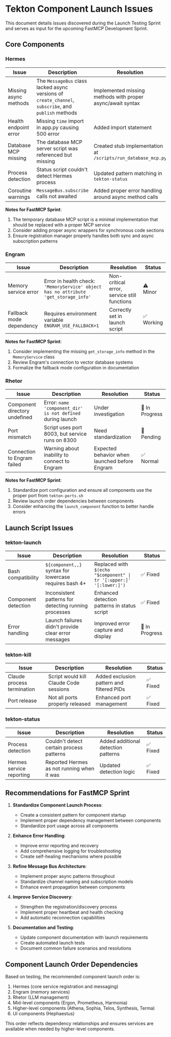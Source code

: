# Tekton Component Launch Issues

This document details issues discovered during the Launch Testing Sprint and serves as input for the upcoming FastMCP Development Sprint.

## Core Components

### Hermes

| Issue | Description | Resolution | Status |
|-------|-------------|------------|--------|
| Missing async methods | The `MessageBus` class lacked async versions of `create_channel`, `subscribe`, and `publish` methods | Implemented missing methods with proper async/await syntax | ✅ Fixed |
| Health endpoint error | Missing `time` import in app.py causing 500 error | Added import statement | ✅ Fixed |
| Database MCP missing | The database MCP server script was referenced but missing | Created stub implementation at `/scripts/run_database_mcp.py` | ⚠️ Temporary |
| Process detection | Status script couldn't detect Hermes process | Updated pattern matching in `tekton-status` | ✅ Fixed |
| Coroutine warnings | `MessageBus.subscribe` calls not awaited | Added proper error handling around async method calls | ✅ Fixed |

**Notes for FastMCP Sprint**:
1. The temporary database MCP script is a minimal implementation that should be replaced with a proper MCP service
2. Consider adding proper async wrappers for synchronous code sections
3. Ensure registration manager properly handles both sync and async subscription patterns

### Engram

| Issue | Description | Resolution | Status |
|-------|-------------|------------|--------|
| Memory service error | Error in health check: `'MemoryService' object has no attribute 'get_storage_info'` | Non-critical error, service still functions | ⚠️ Minor |
| Fallback mode dependency | Requires environment variable `ENGRAM_USE_FALLBACK=1` | Correctly set in launch script | ✅ Working |

**Notes for FastMCP Sprint**:
1. Consider implementing the missing `get_storage_info` method in the `MemoryService` class
2. Review Engram's connection to vector database systems
3. Formalize the fallback mode configuration in documentation

### Rhetor

| Issue | Description | Resolution | Status |
|-------|-------------|------------|--------|
| Component directory undefined | Error: `name 'component_dir' is not defined` during launch | Under investigation | 🔄 In Progress |
| Port mismatch | Script uses port 8003, but service runs on 8300 | Need standardization | 🔄 Pending |
| Connection to Engram failed | Warning about inability to connect to Engram | Expected behavior when launched before Engram | ✅ Normal |

**Notes for FastMCP Sprint**:
1. Standardize port configuration and ensure all components use the proper port from `tekton-ports.sh`
2. Review launch order dependencies between components
3. Consider enhancing the `launch_component` function to better handle errors

## Launch Script Issues

### tekton-launch

| Issue | Description | Resolution | Status |
|-------|-------------|------------|--------|
| Bash compatibility | `${component,,}` syntax for lowercase requires bash 4+ | Replaced with `$(echo "$component" \| tr '[:upper:]' '[:lower:]')` | ✅ Fixed |
| Component detection | Inconsistent patterns for detecting running processes | Enhanced detection patterns in status script | ✅ Fixed |
| Error handling | Launch failures didn't provide clear error messages | Improved error capture and display | 🔄 In Progress |

### tekton-kill

| Issue | Description | Resolution | Status |
|-------|-------------|------------|--------|
| Claude process termination | Script would kill Claude Code sessions | Added exclusion pattern and filtered PIDs | ✅ Fixed |
| Port release | Not all ports properly released | Enhanced port management | ✅ Fixed |

### tekton-status

| Issue | Description | Resolution | Status |
|-------|-------------|------------|--------|
| Process detection | Couldn't detect certain process patterns | Added additional detection patterns | ✅ Fixed |
| Hermes service reporting | Reported Hermes as not running when it was | Updated detection logic | ✅ Fixed |

## Recommendations for FastMCP Sprint

1. **Standardize Component Launch Process**:
   - Create a consistent pattern for component startup
   - Implement proper dependency management between components
   - Standardize port usage across all components

2. **Enhance Error Handling**:
   - Improve error reporting and recovery
   - Add comprehensive logging for troubleshooting
   - Create self-healing mechanisms where possible

3. **Refine Message Bus Architecture**:
   - Implement proper async patterns throughout
   - Standardize channel naming and subscription models
   - Enhance event propagation between components

4. **Improve Service Discovery**:
   - Strengthen the registration/discovery process
   - Implement proper heartbeat and health checking
   - Add automatic reconnection capabilities

5. **Documentation and Testing**:
   - Update component documentation with launch requirements
   - Create automated launch tests
   - Document common failure scenarios and resolutions

## Component Launch Order Dependencies

Based on testing, the recommended component launch order is:

1. Hermes (core service registration and messaging)
2. Engram (memory services)
3. Rhetor (LLM management)
4. Mid-level components (Ergon, Prometheus, Harmonia)
5. Higher-level components (Athena, Sophia, Telos, Synthesis, Terma)
6. UI components (Hephaestus)

This order reflects dependency relationships and ensures services are available when needed by higher-level components.